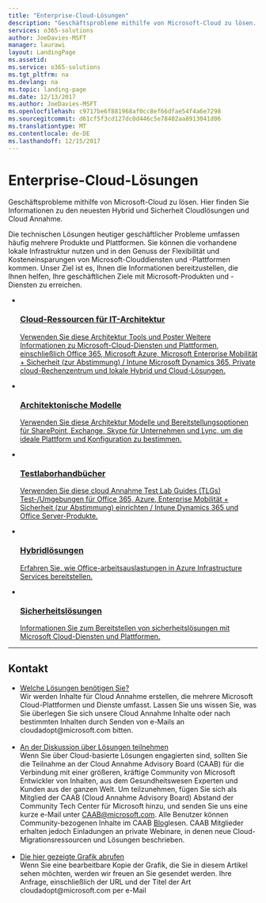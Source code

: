```yaml
---
title: "Enterprise-Cloud-Lösungen"
description: "Geschäftsprobleme mithilfe von Microsoft-Cloud zu lösen. Hier finden Sie Informationen zu den neuesten Hybrid und Sicherheit Cloudlösungen und Cloud Annahme."
services: o365-solutions
author: JoeDavies-MSFT
manager: laurawi
layout: LandingPage
ms.assetid: 
ms.service: o365-solutions
ms.tgt_pltfrm: na
ms.devlang: na
ms.topic: landing-page
ms.date: 12/13/2017
ms.author: JoeDavies-MSFT
ms.openlocfilehash: c9717be6f881968af0cc8ef66dfae54f4a6e7298
ms.sourcegitcommit: d61cf5f3cd127dc0d446c5e78402aa8913041d06
ms.translationtype: MT
ms.contentlocale: de-DE
ms.lasthandoff: 12/15/2017
---
```

<h1>Enterprise-Cloud-Lösungen</h1>
<p>Geschäftsprobleme mithilfe von Microsoft-Cloud zu lösen. Hier finden Sie Informationen zu den neuesten Hybrid und Sicherheit Cloudlösungen und Cloud Annahme.</p>
<p>Die technischen Lösungen heutiger geschäftlicher Probleme umfassen häufig mehrere Produkte und Plattformen. Sie können die vorhandene lokale Infrastruktur nutzen und in den Genuss der Flexibilität und Kosteneinsparungen von Microsoft-Clouddiensten und -Plattformen kommen. Unser Ziel ist es, Ihnen die Informationen bereitzustellen, die Ihnen helfen, Ihre geschäftlichen Ziele mit Microsoft-Produkten und -Diensten zu erreichen. </p>
<ul class="cardsF panelContent">
    <li>
        <a href="/office365/enterprise/microsoft-cloud-it-architecture-resources">
        <div class="cardSize">
            <div class="cardPadding">
                <div class="card">
                    <div class="cardImageOuter">
                        <div class="cardImage">
                            <img src="https://docs.microsoft.com/en-us/media/common/i_cloud_it_architecture.svg" alt="" />
                        </div>
                    </div>
                    <div class="cardText">
                        <h3>Cloud-Ressourcen für IT-Architektur</h3>
                <p>Verwenden Sie diese Architektur Tools und Poster Weitere Informationen zu Microsoft-Cloud-Diensten und Plattformen, einschließlich Office 365, Microsoft Azure, Microsoft Enterprise Mobilität + Sicherheit (zur Abstimmung) / Intune Microsoft Dynamics 365, Private cloud-Rechenzentrum und lokale Hybrid und Cloud-Lösungen.</p>
                    </div>
                </div>
            </div>
        </div>
        </a>
    </li> 
    <li>
        <a href="/office365/enterprise/architectural-models-for-sharepoint-exchange-skype-for-business-and-lync">
        <div class="cardSize">
            <div class="cardPadding">
                <div class="card">
                    <div class="cardImageOuter">
                        <div class="cardImage">
                            <img src="https://docs.microsoft.com/media/common/i_architecture.svg" alt="" />
                        </div>
                    </div>
                    <div class="cardText">
                        <h3>Architektonische Modelle</h3>
                <p>Verwenden Sie diese Architektur Modelle und Bereitstellungsoptionen für SharePoint, Exchange, Skype für Unternehmen und Lync, um die ideale Plattform und Konfiguration zu bestimmen.</p>
                    </div>
                </div>
            </div>
        </div>
        </a>
    </li>
    <li>
        <a href="/office365/enterprise/cloud-adoption-test-lab-guides-tlgs">
        <div class="cardSize">
            <div class="cardPadding">
                <div class="card">
                    <div class="cardImageOuter">
                        <div class="cardImage">
                            <img src="https://docs.microsoft.com/media/common/i_test.svg" alt="" />
                        </div>
                    </div>
                    <div class="cardText">
                        <h3>Testlaborhandbücher</h3>
                <p>Verwenden Sie diese cloud Annahme Test Lab Guides (TLGs) Test-/Umgebungen für Office 365, Azure, Enterprise Mobilität + Sicherheit (zur Abstimmung) einrichten / Intune Dynamics 365 und Office Server-Produkte.</p>
                    </div>
                </div>
            </div>
        </div>
        </a>
    </li>
    <li>
        <a href="/office365/enterprise/hybrid-solutions">
        <div class="cardSize">
            <div class="cardPadding">
                <div class="card">
                    <div class="cardImageOuter">
                        <div class="cardImage">
                            <img src="https://docs.microsoft.com/en-us/media/common/i_hybrid.svg" alt="" />
                        </div>
                    </div>
                    <div class="cardText">
                        <h3>Hybridlösungen</h3>
                <p>Erfahren Sie, wie Office-arbeitsauslastungen in Azure Infrastructure Services bereitstellen.</p>
                    </div>
                </div>
            </div>
        </div>
        </a>
    </li>
    <li>
        <a href="/office365/enterprise/security-solutions">
        <div class="cardSize">
            <div class="cardPadding">
                <div class="card">
                    <div class="cardImageOuter">
                        <div class="cardImage">
                            <img src="https://docs.microsoft.com/media/common/i_cloud-security.svg" alt="" />
                        </div>
                    </div>
                    <div class="cardText">
                        <h3>Sicherheitslösungen</h3>
                <p>Informationen Sie zum Bereitstellen von sicherheitslösungen mit Microsoft Cloud-Diensten und Plattformen.</p>
                    </div>
                </div>
            </div>
        </div>
        </a>
    </li>
</ul>

---

<h2>Kontakt</h2>
<ul>
    <li><a href="mailto:cloudadopt@microsoft.com?Subject=[Cloud%20Adoption%20Content%20Feedback]:%20">Welche Lösungen benötigen Sie?</a><br>Wir werden Inhalte für Cloud Annahme erstellen, die mehrere Microsoft Cloud-Plattformen und Dienste umfasst. Lassen Sie uns wissen Sie, was Sie überlegen Sie sich unsere Cloud Annahme Inhalte oder nach bestimmten Inhalten durch Senden von e-Mails an cloudadopt@microsoft.com bitten.</li><br>
    <li><a href="https://aka.ms/caab">An der Diskussion über Lösungen teilnehmen</a><br>Wenn Sie über Cloud-basierte Lösungen engagierten sind, sollten Sie die Teilnahme an der Cloud Annahme Advisory Board (CAAB) für die Verbindung mit einer größeren, kräftige Community von Microsoft Entwickler von Inhalten, aus dem Gesundheitswesen Experten und Kunden aus der ganzen Welt. Um teilzunehmen, fügen Sie sich als Mitglied der CAAB (Cloud Annahme Advisory Board) Abstand der Community Tech Center für Microsoft hinzu, und senden Sie uns eine kurze e-Mail unter <a href="mailto:caab@microsoft.com?Subject=I%20just%20joined%20the%20Cloud%20Adoption%20Advisory%20Board!">CAAB@microsoft.com</a>. Alle Benutzer können Community-bezogenen Inhalte im CAAB <a href="https://blogs.technet.com/b/solutions_advisory_board/">Blog</a>lesen. CAAB Mitglieder erhalten jedoch Einladungen an private Webinare, in denen neue Cloud-Migrationsressourcen und Lösungen beschrieben.</li><br>
    <li><a href="mailto:cloudadopt@microsoft.com?subject=[Art%20Request]:%20">Die hier gezeigte Grafik abrufen</a><br>Wenn Sie eine bearbeitbare Kopie der Grafik, die Sie in diesem Artikel sehen möchten, werden wir freuen an Sie gesendet werden. Ihre Anfrage, einschließlich der URL und der Titel der Art cloudadopt@microsoft.com per e-Mail</li>
</ul>